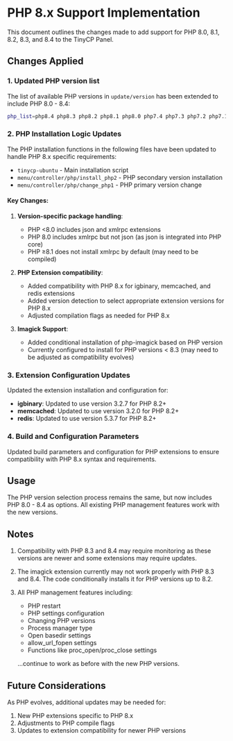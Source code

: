 # PHP 8.x Support Implementation

This document outlines the changes made to add support for PHP 8.0, 8.1, 8.2, 8.3, and 8.4 to the TinyCP Panel.

## Changes Applied

### 1. Updated PHP version list

The list of available PHP versions in `update/version` has been extended to include PHP 8.0 - 8.4:

```bash
php_list=php8.4 php8.3 php8.2 php8.1 php8.0 php7.4 php7.3 php7.2 php7.1 php7.0 php5.6
```

### 2. PHP Installation Logic Updates

The PHP installation functions in the following files have been updated to handle PHP 8.x specific requirements:

- `tinycp-ubuntu` - Main installation script
- `menu/controller/php/install_php2` - PHP secondary version installation
- `menu/controller/php/change_php1` - PHP primary version change

#### Key Changes:

1. **Version-specific package handling**:
   - PHP <8.0 includes json and xmlrpc extensions
   - PHP 8.0 includes xmlrpc but not json (as json is integrated into PHP core)
   - PHP ≥8.1 does not install xmlrpc by default (may need to be compiled)

2. **PHP Extension compatibility**:
   - Added compatibility with PHP 8.x for igbinary, memcached, and redis extensions
   - Added version detection to select appropriate extension versions for PHP 8.x
   - Adjusted compilation flags as needed for PHP 8.x

3. **Imagick Support**:
   - Added conditional installation of php-imagick based on PHP version 
   - Currently configured to install for PHP versions < 8.3 (may need to be adjusted as compatibility evolves)

### 3. Extension Configuration Updates

Updated the extension installation and configuration for:

- **igbinary**: Updated to use version 3.2.7 for PHP 8.2+
- **memcached**: Updated to use version 3.2.0 for PHP 8.2+
- **redis**: Updated to use version 5.3.7 for PHP 8.2+

### 4. Build and Configuration Parameters

Updated build parameters and configuration for PHP extensions to ensure compatibility with PHP 8.x syntax and requirements.

## Usage

The PHP version selection process remains the same, but now includes PHP 8.0 - 8.4 as options. All existing PHP management features work with the new versions.

## Notes

1. Compatibility with PHP 8.3 and 8.4 may require monitoring as these versions are newer and some extensions may require updates.

2. The imagick extension currently may not work properly with PHP 8.3 and 8.4. The code conditionally installs it for PHP versions up to 8.2.

3. All PHP management features including:
   - PHP restart
   - PHP settings configuration
   - Changing PHP versions
   - Process manager type
   - Open basedir settings
   - allow_url_fopen settings
   - Functions like proc_open/proc_close settings

   ...continue to work as before with the new PHP versions.

## Future Considerations

As PHP evolves, additional updates may be needed for:

1. New PHP extensions specific to PHP 8.x
2. Adjustments to PHP compile flags
3. Updates to extension compatibility for newer PHP versions
